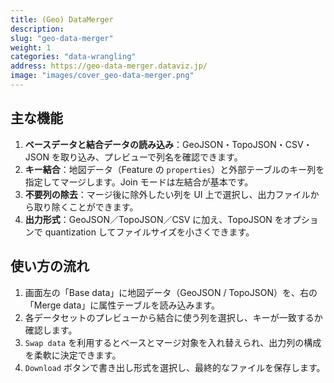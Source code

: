 ```yaml
---
title: (Geo) DataMerger
description: 
slug: "geo-data-merger"
weight: 1
categories: "data-wrangling"
address: https://geo-data-merger.dataviz.jp/
image: "images/cover_geo-data-merger.png"
---
```



## 主な機能

1. **ベースデータと結合データの読み込み**：GeoJSON・TopoJSON・CSV・JSON を取り込み、プレビューで列名を確認できます。
2. **キー結合**：地図データ（Feature の `properties`）と外部テーブルのキー列を指定してマージします。Join モードは左結合が基本です。
3. **不要列の除去**：マージ後に除外したい列を UI 上で選択し、出力ファイルから取り除くことができます。
4. **出力形式**：GeoJSON／TopoJSON／CSV に加え、TopoJSON をオプションで quantization してファイルサイズを小さくできます。

## 使い方の流れ

1. 画面左の「Base data」に地図データ（GeoJSON / TopoJSON）を、右の「Merge data」に属性テーブルを読み込みます。
2. 各データセットのプレビューから結合に使う列を選択し、キーが一致するか確認します。
3. `Swap data` を利用するとベースとマージ対象を入れ替えられ、出力列の構成を柔軟に決定できます。
4. `Download` ボタンで書き出し形式を選択し、最終的なファイルを保存します。

